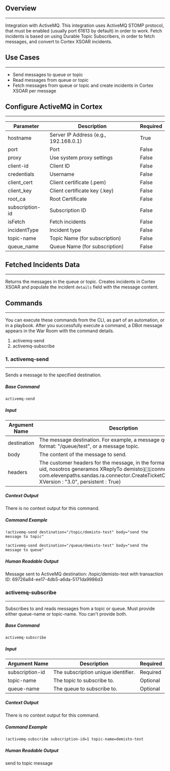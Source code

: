## Overview
---

Integration with ActiveMQ.
This integration uses ActiveMQ STOMP protocol, that must be enabled (usually port 61613 by default) in order to work.
Fetch incidents is based on using Durable Topic Subscribers, in order to fetch messages, and convert to Cortex XSOAR incidents.


## Use Cases
---
- Send messages to queue or topic
- Read messages from queue or topic
- Fetch messages from queue or topic and create incidents in Cortex XSOAR per message

## Configure ActiveMQ in Cortex
---


| **Parameter** | **Description** | **Required** |
| --- | --- | --- |
| hostname | Server IP Address (e.g., 192.168.0.1) | True |
| port | Port | False |
| proxy | Use system proxy settings | False |
| client-id | Client ID | False |
| credentials | Username | False |
| client_cert | Client certificate (.pem) | False |
| client_key | Client certificate key (.key) | False |
| root_ca | Root Certificate | False |
| subscription-id | Subscription ID | False |
| isFetch | Fetch incidents | False |
| incidentType | Incident type | False |
| topic-name | Topic Name (for subscription) | False |
| queue_name | Queue Name (for subscription) | False |

## Fetched Incidents Data
---
Returns the messages in the queue or topic. Creates incidents in Cortex XSOAR and populate the incident `details` field 
with the message content.

## Commands
---
You can execute these commands from the CLI, as part of an automation, or in a playbook.
After you successfully execute a command, a DBot message appears in the War Room with the command details.
1. activemq-send
2. activemq-subscribe

### 1. activemq-send
---
Sends a message to the specified destination.
##### Base Command

`activemq-send`
##### Input

| **Argument Name** | **Description** | **Required** |
| --- | --- | --- |
| destination |  The message destination. For example, a message queue in the format: "/queue/test", or a message topic.  | Required | 
| body | The content of the message to send. | Required | 
| headers | The customer headers for the message, in the format: {XCorrelationId: uid, nosotros generamos XReplyTo demisto:es:connectors, XType com.elevenpaths.sandas.ra.connector.CreateTicketConnectorRequest, XVersion : "3.0", persistent : True} | Optional | 


##### Context Output

There is no context output for this command.

##### Command Example
```!activemq-send destination="/topic/demisto-test" body="send the message to topic"```

```!activemq-send destination="/queue/demisto-test" body="send the message to queue"```

##### Human Readable Output
Message sent to ActiveMQ destination: /topic/demisto-test with transaction ID: 69726a84-ee17-4db5-a6da-5171da9986d3

### activemq-subscribe
***
Subscribes to and reads messages from a topic or queue. Must provide either queue-name or topic-name. You can't provide both.
##### Base Command

`activemq-subscribe`
##### Input

| **Argument Name** | **Description** | **Required** |
| --- | --- | --- |
| subscription-id | The subscription unique identifier. | Required | 
| topic-name | The topic to subscribe to. | Optional | 
| queue-name | The queue to subscribe to. | Optional | 


##### Context Output

There is no context output for this command.

##### Command Example
```!activemq-subscribe subscription-id=1 topic-name=demisto-test```

##### Human Readable Output
send to topic message

